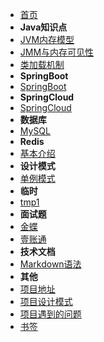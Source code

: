 - [首页](/)
- **Java知识点**
- [JVM内存模型](/java/jvm1)
- [JMM与内存可见性](/java/jmm)
- [类加载机制](/java/class)
- **SpringBoot**
- [SpringBoot](/springboot/)
- **SpringCloud**
- [SpringCloud](/springcloud/)
- **数据库**
- [MySQL](/database/mysql)
- **Redis**
- [基本介绍](/redis/)
- **设计模式**
- [单例模式](/pattern/singleton)
- **临时**
- [tmp1](/tmp/tmp1)
- **面试题**
- [金蝶](/interview/kingdee)
- [壹账通](/interview/oneconnectft)
- **技术文档**
- [Markdown语法](/markdown/)
- **其他**
- [项目地址](/project/)
- [项目设计模式](/project/pattern)
- [项目遇到的问题](/project/problem)
- [书签](/bookmark/)